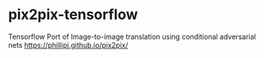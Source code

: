 # pix2pix-tensorflow
Tensorflow Port of Image-to-image translation using conditional adversarial nets https://phillipi.github.io/pix2pix/

